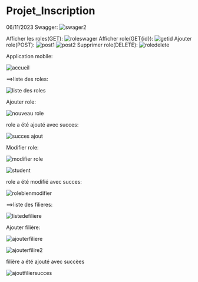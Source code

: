 # Projet_Inscription
 06/11/2023
Swagger:
![swager2](https://github.com/safae12-1/Projet_Inscription/assets/124156186/e8085055-7f94-4f18-b2d0-a1dda592de69)

Afficher les roles(GET):
![roleswager](https://github.com/safae12-1/Projet_Inscription/assets/124156186/34fe7404-63eb-4440-91ed-f31356b1cce7)
Afficher role(GET{id}):
![getid](https://github.com/safae12-1/Projet_Inscription/assets/124156186/354b8520-aad1-49ef-8bd4-2b2ba4b94ed1)
Ajouter role(POST):
![post1](https://github.com/safae12-1/Projet_Inscription/assets/124156186/247a711c-960b-489d-a471-4cd826bc84c3)
![post2](https://github.com/safae12-1/Projet_Inscription/assets/124156186/9aff3403-b10b-480d-b51c-2817e03ff290)
Supprimer role(DELETE):
![roledelete](https://github.com/safae12-1/Projet_Inscription/assets/124156186/35751239-b0b6-446d-8dd1-3221079bd9bc)

Application mobile:

![accueil](https://github.com/safae12-1/Projet_Inscription/assets/124156186/53e08326-9326-40da-abad-f10d3cf34a1d)

==>liste des roles:

![liste des roles](https://github.com/safae12-1/Projet_Inscription/assets/124156186/ab47b4e1-e258-4e49-a424-171bf41d0e35)

Ajouter role:

![nouveau role](https://github.com/safae12-1/Projet_Inscription/assets/124156186/625d0d74-fb04-4f3c-a99d-38606b55eccc)

role a été ajouté avec succes:

![succes ajout](https://github.com/safae12-1/Projet_Inscription/assets/124156186/108fcf58-ac54-48a1-a839-2cb91de40a10)

Modifier role:

![modifier role](https://github.com/safae12-1/Projet_Inscription/assets/124156186/d519ed41-073b-4ce4-be8b-2971a4ee8bbb)

![student](https://github.com/safae12-1/Projet_Inscription/assets/124156186/9908f157-c9af-476e-a3e1-7ae743b27a6e)

role a été modifié avec succes:

![rolebienmodifier](https://github.com/safae12-1/Projet_Inscription/assets/124156186/5a0d2bfc-445b-41d4-8acc-bcfda5b5be95)

==>liste des filieres:

![listedefiliere](https://github.com/safae12-1/Projet_Inscription/assets/124156186/2f8317ce-3bca-4ed5-a6f4-a7f4b683ba85)

Ajouter filière:

![ajouterfiliere](https://github.com/safae12-1/Projet_Inscription/assets/124156186/84586d73-561c-43dd-8232-6019a7cef55e)

![ajouterfilire2](https://github.com/safae12-1/Projet_Inscription/assets/124156186/9c1d1848-1073-4242-9643-e89a00652e25)

filière a été ajouté avec succèes

![ajoutfiliersucces](https://github.com/safae12-1/Projet_Inscription/assets/124156186/cd94463e-d9cc-4368-9247-52eb422cc788)
